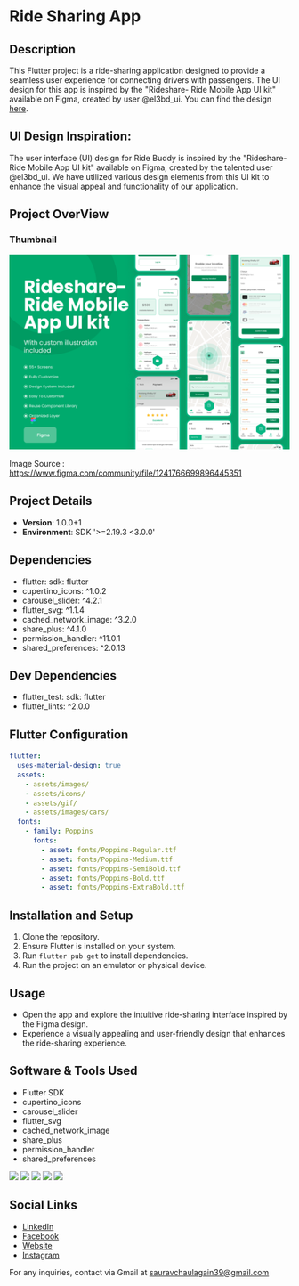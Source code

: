 # Ride Sharing App

## Description
This Flutter project is a ride-sharing application designed to provide a seamless user experience for connecting drivers with passengers. The UI design for this app is inspired by the "Rideshare- Ride Mobile App UI kit" available on Figma, created by user @el3bd_ui. You can find the design [here](https://www.figma.com/community/file/1241766699896445351).



## UI Design Inspiration:
The user interface (UI) design for Ride Buddy is inspired by the "Rideshare- Ride Mobile App UI kit" available on Figma, created by the talented user @el3bd_ui. We have utilized various design elements from this UI kit to enhance the visual appeal and functionality of our application.


## Project OverView


### Thumbnail
<img src= "https://github.com/sauravchaulagain/rideapp/blob/master/assets/images/Thumbnil.png?raw=true" >

Image Source : https://www.figma.com/community/file/1241766699896445351

## Project Details
- **Version**: 1.0.0+1
- **Environment**: SDK '>=2.19.3 <3.0.0'

## Dependencies
- flutter: sdk: flutter
- cupertino_icons: ^1.0.2
- carousel_slider: ^4.2.1
- flutter_svg: ^1.1.4
- cached_network_image: ^3.2.0
- share_plus: ^4.1.0
- permission_handler: ^11.0.1
- shared_preferences: ^2.0.13

## Dev Dependencies
- flutter_test: sdk: flutter
- flutter_lints: ^2.0.0

## Flutter Configuration
```yaml
flutter:
  uses-material-design: true
  assets:
    - assets/images/
    - assets/icons/
    - assets/gif/
    - assets/images/cars/
  fonts:
    - family: Poppins
      fonts:
        - asset: fonts/Poppins-Regular.ttf
        - asset: fonts/Poppins-Medium.ttf
        - asset: fonts/Poppins-SemiBold.ttf
        - asset: fonts/Poppins-Bold.ttf
        - asset: fonts/Poppins-ExtraBold.ttf

```
## Installation and Setup
1. Clone the repository.
2. Ensure Flutter is installed on your system.
3. Run `flutter pub get` to install dependencies.
4. Run the project on an emulator or physical device.

## Usage
- Open the app and explore the intuitive ride-sharing interface inspired by the Figma design.
- Experience a visually appealing and user-friendly design that enhances the ride-sharing experience.


## Software & Tools Used
- Flutter SDK
- cupertino_icons
- carousel_slider
- flutter_svg
- cached_network_image
- share_plus
- permission_handler
- shared_preferences

<p float="left">
  <img src="https://camo.githubusercontent.com/ec0d32e85caf4723d5182a75338c89f85a2c3679aed0c46c9ee9fd1c8dc2a316/68747470733a2f2f696d672e736869656c64732e696f2f62616467652f6769742d2532334630353033332e7376673f7374796c653d666f722d7468652d6261646765266c6f676f3d676974266c6f676f436f6c6f723d7768697465" >
  <img src="https://camo.githubusercontent.com/f6d50128cb007f85916b7a899da5d94f654dce35a37331c8d28573aef46f4274/68747470733a2f2f696d672e736869656c64732e696f2f62616467652f6769746875622d2532333132313031312e7376673?7374796c653d666f722d7468652d6261646765266c6f676f3d676974687562266c6f676f436f6c6?77268697465" >
  <img src="https://camo.githubusercontent.com/fe0cbfb5f3341cc667f4440de2935d1eba7b4c75f4c6b194?f?daf788af8fc8a6/68747470733a?f?69672?f?62616467652?f?676f6f676c652?f?253233343238354634?f?7376673?f?7374796c653?f?666?f?722?f?746865?f?626164676?f?2532337768697465">
  <img src="https://camo.githubusercontent.com/a0484e6383e852e622da1e934b7724921ab9b69d69246?90?f899424b01?f?deb1/68747470733a?a?a?a?a?a?a?a?a?a?a?a?a?a?s?s?s?s?s?s?s?s?s?s?s?s?s?s?s?s?s?s?s?s?s?s?s">
  <img src="https://goongloo.com/wp-content/uploads/2022/07/Android-Studio-Logo-Android-Emulator-Goongloo-banner.png" width=150>
</p>

## Social Links
- [LinkedIn](https://www.linkedin.com/in/saurav-chaulagain-500502254/)
- [Facebook](https://www.facebook.com/profile.php?id=100082619644241)
- [Website](https://sauravchaulagain.github.io/#/)
- [Instagram](https://www.instagram.com/sau__rav__________/)

For any inquiries, contact via Gmail at sauravchaulagain39@gmail.com 
